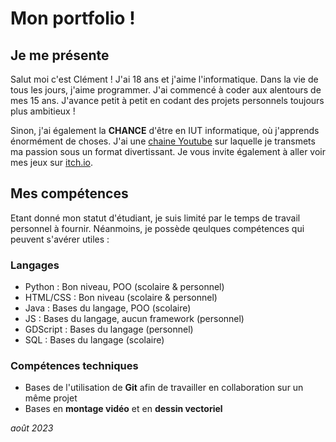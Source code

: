 # Mon portfolio !

## Je me présente

Salut moi c'est Clément ! J'ai 18 ans et j'aime l'informatique. Dans la vie de tous les jours, j'aime programmer. J'ai commencé à coder aux alentours de mes 15 ans. J'avance petit à petit en codant des projets personnels toujours plus ambitieux !

Sinon, j'ai également la **CHANCE** d'être en IUT informatique, où j'apprends énormément de choses. J'ai une [chaine Youtube](https://www.youtube.com/channel/UCIxZRrYtMjIFYaABfA2hjFQ/) sur laquelle je transmets ma passion sous un format divertissant. Je vous invite également à aller voir mes jeux sur [itch.io](https://hellolife2750.itch.io/).

## Mes compétences

Etant donné mon statut d'étudiant, je suis limité par le temps de travail personnel à fournir. Néanmoins, je possède qeulques compétences qui peuvent s'avérer utiles :

### Langages

- Python : Bon niveau, POO (scolaire & personnel)
- HTML/CSS : Bon niveau (scolaire & personnel)
- Java : Bases du langage, POO (scolaire)
- JS : Bases du langage, aucun framework (personnel)
- GDScript : Bases du langage (personnel)
- SQL : Bases du langage (scolaire)

### Compétences techniques

- Bases de l'utilisation de **Git** afin de travailler en collaboration sur un même projet
- Bases en **montage vidéo** et en **dessin vectoriel**

_août 2023_
